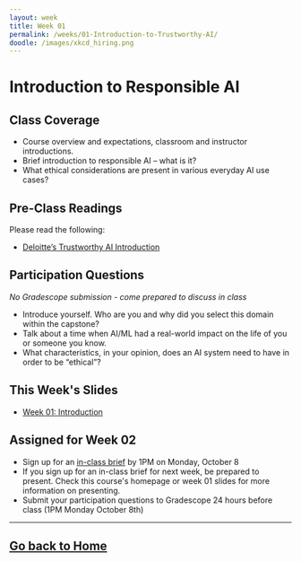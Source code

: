 ```yaml
---
layout: week
title: Week 01
permalink: /weeks/01-Introduction-to-Trustworthy-AI/
doodle: /images/xkcd_hiring.png
---
```


# Introduction to Responsible AI
## Class Coverage
* Course overview and expectations, classroom and instructor introductions. 
* Brief introduction to responsible AI – what is it? 
* What ethical considerations are present in various everyday AI use cases? 

## Pre-Class Readings
Please read the following:
* [Deloitte’s Trustworthy AI Introduction](https://www2.deloitte.com/us/en/pages/deloitte-analytics/solutions/ethics-of-ai-framework.html)

## Participation Questions
_No Gradescope submission - come prepared to discuss in class_
* Introduce yourself. Who are you and why did you select this domain within the capstone?
* Talk about a time when AI/ML had a real-world impact on the life of you or someone you know. 
* What characteristics, in your opinion, does an AI system need to have in order to be “ethical”?

## This Week's Slides
* [Week 01: Introduction](https://github.com/deloitte-capstone/responsible-ai/blob/master/notes/week-01/Week%201%20-%20Responsible%20AI.pdf)

## Assigned for Week 02
* Sign up for an [in-class brief](https://docs.google.com/spreadsheets/d/1gcP3F5r38STycGsbomv94cFXuxEGGImfSOr0jkGY5_4/edit?gid=0#gid=0) by 1PM on Monday, October 8
* If you sign up for an in-class brief for next week, be prepared to present. Check this course's homepage or week 01 slides for more information on presenting. 
* Submit your participation questions to Gradescope 24 hours before class (1PM Monday October 8th)

---
[Go back to Home](https://deloitte-capstone.github.io/responsible-ai/)
---
